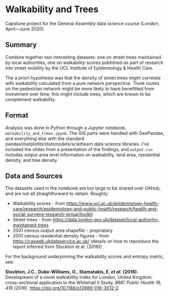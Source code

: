 # Walkability and Trees
Capstone project for the General Assembly data science course (London, April—June 2020).

## Summary
Combine together two interesting datasets: one on street trees maintained by local authorities, one on walkability scores published as part of research into street mobility by the UCL Institute of Epidemiology & Health Care.

The a priori hypothesis was that the density of street trees might correlate with walkability calculated from a pure network perspective. Trunk routes on the pedestrian network might be more likely to have benefitted from investment over time; this might include trees, which are known to be complement walkability.

## Format
Analysis was done in Python through a Jupyter notebook, `walkability_and_trees.ipynb`. The GIS parts were handled with GeoPandas, and everything else with the standard pandas/matplotlib/statsmodels/scikitlearn data science libraries. I've included the slides from a presentation of the findings, and `output.csv` includes output area level information on walkability, land area, residential density, and tree density.

## Data and Sources
The datasets used in the notebook are too large to be shared over GitHub, and are not all straightforward to obtain. Roughly:

* Walkability scores - from https://www.ucl.ac.uk/epidemiology-health-care/research/epidemiology-and-public-health/research/health-and-social-surveys-research-group/toolkit
* Street trees - from https://data.london.gov.uk/dataset/local-authority-maintained-trees
* 2001 census output area shapefile - propriatary
* 2001 census residential density figures - from https://casweb.ukdataservice.ac.uk/ (details on how to reproduce the report inferred from Stockton et al. (2016))

For the background underpinning the walkability scores and entropy metric, see:

**Stockton, J.C., Duke-Williams, O., Stamatakis, E. *et al.* (2016).** Development of a novel walkability index for London, United Kingdom: cross-sectional application to the Whitehall II Study. *BMC Public Health 16, 416 (2016).* https://doi.org/10.1186/s12889-016-3012-2
